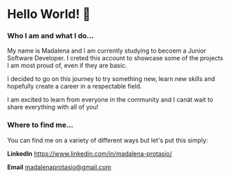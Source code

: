 # Hello World! 👋

### Who I am and what I do...
My name is Madalena and I am currently studying to becoem a Junior Software Developer. I creted this account to showcase some of the projects I am most proud of, even if they are basic. 

I decided to go on this journey to try something new, learn new skills and hopefully create a career in a respectable field.

I am excited to learn from everyone in the community and I canát wait to share everything with all of you!

### Where to find me...
You can find me on a variety of different ways but let's put this simply:

**LinkedIn** https://www.linkedin.com/in/madalena-protasio/ 

**Email** madalenaprotasio@gmail.com
